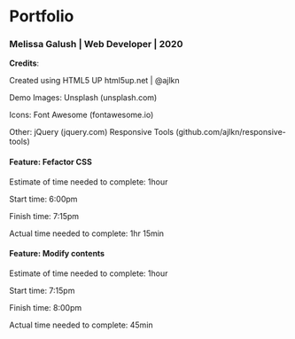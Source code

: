 # Portfolio

### Melissa Galush | Web Developer | 2020


**Credits**:

Created using HTML5 UP
  html5up.net | @ajlkn

Demo Images:
  Unsplash (unsplash.com)

Icons:
  Font Awesome (fontawesome.io)

Other:
  jQuery (jquery.com)
  Responsive Tools (github.com/ajlkn/responsive-tools)


#### Feature: Fefactor CSS

Estimate of time needed to complete: 1hour

Start time: 6:00pm

Finish time: 7:15pm

Actual time needed to complete: 1hr 15min


#### Feature: Modify contents

Estimate of time needed to complete: 1hour

Start time: 7:15pm

Finish time: 8:00pm

Actual time needed to complete: 45min

